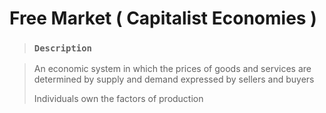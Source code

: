 # Free Market ( Capitalist Economies )

> ### `Description`

> An economic system in which the prices of goods and services are determined by supply and demand expressed by sellers and buyers
>
> Individuals own the factors of production
